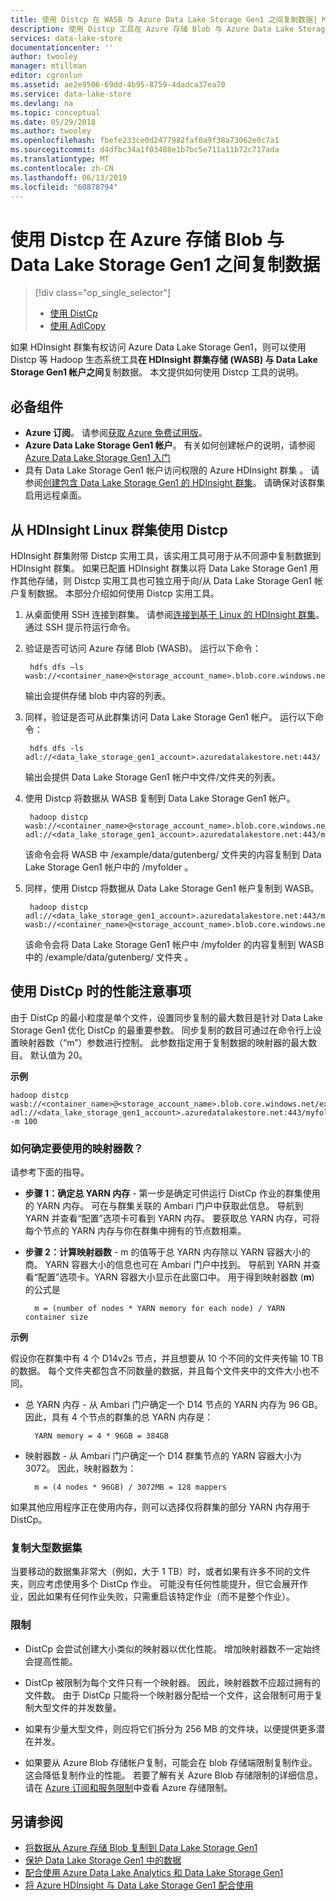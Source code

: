 ```yaml
---
title: 使用 Distcp 在 WASB 与 Azure Data Lake Storage Gen1 之间复制数据| Microsoft Docs
description: 使用 Distcp 工具在 Azure 存储 Blob 与 Azure Data Lake Storage Gen1 之间复制数据
services: data-lake-store
documentationcenter: ''
author: twooley
manager: mtillman
editor: cgronlun
ms.assetid: ae2e9506-69dd-4b95-8759-4dadca37ea70
ms.service: data-lake-store
ms.devlang: na
ms.topic: conceptual
ms.date: 05/29/2018
ms.author: twooley
ms.openlocfilehash: fbefe233ce0d2477982faf0a9f38a73062e0c7a1
ms.sourcegitcommit: d4dfbc34a1f03488e1b7bc5e711a11b72c717ada
ms.translationtype: MT
ms.contentlocale: zh-CN
ms.lasthandoff: 06/13/2019
ms.locfileid: "60878794"
---
```

# <a name="use-distcp-to-copy-data-between-azure-storage-blobs-and-azure-data-lake-storage-gen1"></a>使用 Distcp 在 Azure 存储 Blob 与 Data Lake Storage Gen1 之间复制数据
> [!div class="op_single_selector"]
> * [使用 DistCp](data-lake-store-copy-data-wasb-distcp.md)
> * [使用 AdlCopy](data-lake-store-copy-data-azure-storage-blob.md)
>
>

如果 HDInsight 群集有权访问 Azure Data Lake Storage Gen1，则可以使用 Distcp 等 Hadoop 生态系统工具**在 HDInsight 群集存储 (WASB) 与 Data Lake Storage Gen1 帐户之间**复制数据。 本文提供如何使用 Distcp 工具的说明。

## <a name="prerequisites"></a>必备组件

* **Azure 订阅**。 请参阅[获取 Azure 免费试用版](https://azure.microsoft.com/pricing/free-trial/)。
* **Azure Data Lake Storage Gen1 帐户**。 有关如何创建帐户的说明，请参阅 [Azure Data Lake Storage Gen1 入门](data-lake-store-get-started-portal.md)
* 具有 Data Lake Storage Gen1 帐户访问权限的 Azure HDInsight 群集  。 请参阅[创建包含 Data Lake Storage Gen1 的 HDInsight 群集](data-lake-store-hdinsight-hadoop-use-portal.md)。 请确保对该群集启用远程桌面。

## <a name="use-distcp-from-an-hdinsight-linux-cluster"></a>从 HDInsight Linux 群集使用 Distcp

HDInsight 群集附带 Distcp 实用工具，该实用工具可用于从不同源中复制数据到 HDInsight 群集。 如果已配置 HDInsight 群集以将 Data Lake Storage Gen1 用作其他存储，则 Distcp 实用工具也可独立用于向/从 Data Lake Storage Gen1 帐户复制数据。 本部分介绍如何使用 Distcp 实用工具。

1. 从桌面使用 SSH 连接到群集。 请参阅[连接到基于 Linux 的 HDInsight 群集](../hdinsight/hdinsight-hadoop-linux-use-ssh-unix.md)。 通过 SSH 提示符运行命令。

2. 验证是否可访问 Azure 存储 Blob (WASB)。 运行以下命令：

        hdfs dfs –ls wasb://<container_name>@<storage_account_name>.blob.core.windows.net/

    输出会提供存储 blob 中内容的列表。

3. 同样，验证是否可从此群集访问 Data Lake Storage Gen1 帐户。 运行以下命令：

        hdfs dfs -ls adl://<data_lake_storage_gen1_account>.azuredatalakestore.net:443/

    输出会提供 Data Lake Storage Gen1 帐户中文件/文件夹的列表。

4. 使用 Distcp 将数据从 WASB 复制到 Data Lake Storage Gen1 帐户。

        hadoop distcp wasb://<container_name>@<storage_account_name>.blob.core.windows.net/example/data/gutenberg adl://<data_lake_storage_gen1_account>.azuredatalakestore.net:443/myfolder

    该命令会将 WASB 中 /example/data/gutenberg/ 文件夹的内容复制到 Data Lake Storage Gen1 帐户中的 /myfolder   。

5. 同样，使用 Distcp 将数据从 Data Lake Storage Gen1 帐户复制到 WASB。

        hadoop distcp adl://<data_lake_storage_gen1_account>.azuredatalakestore.net:443/myfolder wasb://<container_name>@<storage_account_name>.blob.core.windows.net/example/data/gutenberg

    该命令会将 Data Lake Storage Gen1 帐户中 /myfolder 的内容复制到 WASB 中的 /example/data/gutenberg/ 文件夹   。

## <a name="performance-considerations-while-using-distcp"></a>使用 DistCp 时的性能注意事项

由于 DistCp 的最小粒度是单个文件，设置同步复制的最大数目是针对 Data Lake Storage Gen1 优化 DistCp 的最重要参数。 同步复制的数目可通过在命令行上设置映射器数（“m”）参数进行控制。 此参数指定用于复制数据的映射器的最大数目。 默认值为 20。

**示例**

    hadoop distcp wasb://<container_name>@<storage_account_name>.blob.core.windows.net/example/data/gutenberg adl://<data_lake_storage_gen1_account>.azuredatalakestore.net:443/myfolder -m 100

### <a name="how-do-i-determine-the-number-of-mappers-to-use"></a>如何确定要使用的映射器数？

请参考下面的指导。

* **步骤 1：确定总 YARN 内存** - 第一步是确定可供运行 DistCp 作业的群集使用的 YARN 内存。 可在与群集关联的 Ambari 门户中获取此信息。 导航到 YARN 并查看“配置”选项卡可看到 YARN 内存。 要获取总 YARN 内存，可将每个节点的 YARN 内存与你在群集中拥有的节点数相乘。

* **步骤 2：计算映射器数** - m  的值等于总 YARN 内存除以 YARN 容器大小的商。 YARN 容器大小的信息也可在 Ambari 门户中找到。 导航到 YARN 并查看“配置”选项卡。YARN 容器大小显示在此窗口中。 用于得到映射器数 (**m**) 的公式是

        m = (number of nodes * YARN memory for each node) / YARN container size

**示例**

假设你在群集中有 4 个 D14v2s 节点，并且想要从 10 个不同的文件夹传输 10 TB 的数据。 每个文件夹都包含不同数量的数据，并且每个文件夹中的文件大小也不同。

* 总 YARN 内存 - 从 Ambari 门户确定一个 D14 节点的 YARN 内存为 96 GB。 因此，具有 4 个节点的群集的总 YARN 内存是： 

        YARN memory = 4 * 96GB = 384GB

* 映射器数 - 从 Ambari 门户确定一个 D14 群集节点的 YARN 容器大小为 3072。 因此，映射器数为：

        m = (4 nodes * 96GB) / 3072MB = 128 mappers

如果其他应用程序正在使用内存，则可以选择仅将群集的部分 YARN 内存用于 DistCp。

### <a name="copying-large-datasets"></a>复制大型数据集

当要移动的数据集非常大（例如，大于 1 TB）时，或者如果有许多不同的文件夹，则应考虑使用多个 DistCp 作业。 可能没有任何性能提升，但它会展开作业，因此如果有任何作业失败，只需重启该特定作业（而不是整个作业）。

### <a name="limitations"></a>限制

* DistCp 会尝试创建大小类似的映射器以优化性能。 增加映射器数不一定始终会提高性能。

* DistCp 被限制为每个文件只有一个映射器。 因此，映射器数不应超过拥有的文件数。 由于 DistCp 只能将一个映射器分配给一个文件，这会限制可用于复制大型文件的并发数量。

* 如果有少量大型文件，则应将它们拆分为 256 MB 的文件块，以便提供更多潜在并发。 
 
* 如果要从 Azure Blob 存储帐户复制，可能会在 blob 存储端限制复制作业。 这会降低复制作业的性能。 若要了解有关 Azure Blob 存储限制的详细信息，请在 [Azure 订阅和服务限制](../azure-subscription-service-limits.md)中查看 Azure 存储限制。

## <a name="see-also"></a>另请参阅
* [将数据从 Azure 存储 Blob 复制到 Data Lake Storage Gen1](data-lake-store-copy-data-azure-storage-blob.md)
* [保护 Data Lake Storage Gen1 中的数据](data-lake-store-secure-data.md)
* [配合使用 Azure Data Lake Analytics 和 Data Lake Storage Gen1](../data-lake-analytics/data-lake-analytics-get-started-portal.md)
* [将 Azure HDInsight 与 Data Lake Storage Gen1 配合使用](data-lake-store-hdinsight-hadoop-use-portal.md)
